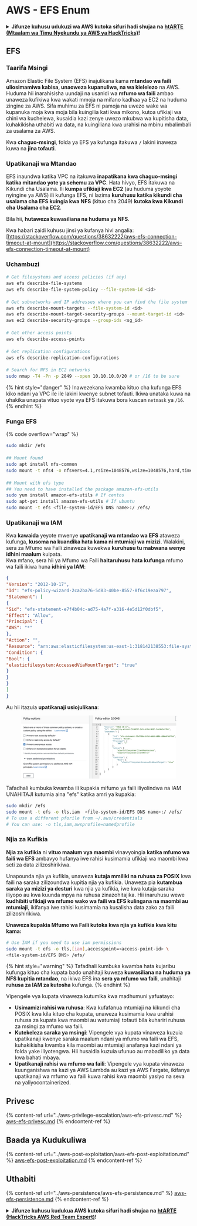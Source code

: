 # AWS - EFS Enum

<details>

<summary><strong>Jifunze kuhusu udukuzi wa AWS kutoka sifuri hadi shujaa na</strong> <a href="https://training.hacktricks.xyz/courses/arte"><strong>htARTE (Mtaalam wa Timu Nyekundu ya AWS ya HackTricks)</strong></a><strong>!</strong></summary>

Njia nyingine za kusaidia HackTricks:

* Ikiwa unataka kuona **kampuni yako ikitangazwa kwenye HackTricks** au **kupakua HackTricks kwa PDF** Angalia [**MIPANGO YA KUJIUNGA**](https://github.com/sponsors/carlospolop)!
* Pata [**bidhaa rasmi za PEASS & HackTricks**](https://peass.creator-spring.com)
* Gundua [**Familia ya PEASS**](https://opensea.io/collection/the-peass-family), mkusanyiko wetu wa [**NFTs**](https://opensea.io/collection/the-peass-family) ya kipekee
* **Jiunge na** 💬 [**Kikundi cha Discord**](https://discord.gg/hRep4RUj7f) au kikundi cha [**telegram**](https://t.me/peass) au **tufuate** kwenye **Twitter** 🐦 [**@hacktricks_live**](https://twitter.com/hacktricks_live)**.**
* **Shiriki mbinu zako za udukuzi kwa kuwasilisha PRs kwa** [**HackTricks**](https://github.com/carlospolop/hacktricks) na [**HackTricks Cloud**](https://github.com/carlospolop/hacktricks-cloud) repos za github.

</details>

## EFS

### Taarifa Msingi

Amazon Elastic File System (EFS) inajulikana kama **mtandao wa faili uliosimamiwa kabisa, unaoweza kupanuliwa, na wa kielelezo** na AWS. Huduma hii inarahisisha uundaji na usanidi wa **mfumo wa faili** ambao unaweza kufikiwa kwa wakati mmoja na mifano kadhaa ya EC2 na huduma zingine za AWS. Sifa muhimu za EFS ni pamoja na uwezo wake wa kupanuka moja kwa moja bila kuingilia kati kwa mikono, kutoa ufikiaji wa chini wa kuchelewa, kusaidia kazi zenye uwezo mkubwa wa kupitisha data, kuhakikisha uthabiti wa data, na kuingiliana kwa urahisi na mbinu mbalimbali za usalama za AWS.

Kwa **chaguo-msingi**, folda ya EFS ya kufunga itakuwa **`/`** lakini inaweza kuwa na **jina tofauti**.

### Upatikanaji wa Mtandao

EFS inaundwa katika VPC na itakuwa **inapatikana kwa chaguo-msingi katika mitandao yote ya sehemu za VPC**. Hata hivyo, EFS itakuwa na Kikundi cha Usalama. Ili **kumpa ufikiaji kwa EC2** (au huduma yoyote nyingine ya AWS) ili kufunga EFS, ni lazima **kuruhusu katika kikundi cha usalama cha EFS kuingia kwa NFS** (kituo cha 2049) **kutoka kwa Kikundi cha Usalama cha EC2**.

Bila hii, **hutaweza kuwasiliana na huduma ya NFS**.

Kwa habari zaidi kuhusu jinsi ya kufanya hivi angalia: [https://stackoverflow.com/questions/38632222/aws-efs-connection-timeout-at-mount](https://stackoverflow.com/questions/38632222/aws-efs-connection-timeout-at-mount)

### Uchambuzi
```bash
# Get filesystems and access policies (if any)
aws efs describe-file-systems
aws efs describe-file-system-policy --file-system-id <id>

# Get subnetworks and IP addresses where you can find the file system
aws efs describe-mount-targets --file-system-id <id>
aws efs describe-mount-target-security-groups --mount-target-id <id>
aws ec2 describe-security-groups --group-ids <sg_id>

# Get other access points
aws efs describe-access-points

# Get replication configurations
aws efs describe-replication-configurations

# Search for NFS in EC2 networks
sudo nmap -T4 -Pn -p 2049 --open 10.10.10.0/20 # or /16 to be sure
```
{% hint style="danger" %}
Inawezekana kwamba kituo cha kufunga EFS kiko ndani ya VPC ile ile lakini kwenye subnet tofauti. Ikiwa unataka kuwa na uhakika unapata vituo vyote vya EFS itakuwa bora kuscan `netmask` ya `/16`.
{% endhint %}

### Funga EFS

{% code overflow="wrap" %}
```bash
sudo mkdir /efs

## Mount found
sudo apt install nfs-common
sudo mount -t nfs4 -o nfsvers=4.1,rsize=1048576,wsize=1048576,hard,timeo=600,retrans=2,noresvport <IP>:/ /efs

## Mount with efs type
## You need to have installed the package amazon-efs-utils
sudo yum install amazon-efs-utils # If centos
sudo apt-get install amazon-efs-utils # If ubuntu
sudo mount -t efs <file-system-id/EFS DNS name>:/ /efs/
```
### Upatikanaji wa IAM

Kwa **kawaida** yeyote mwenye **upatikanaji wa mtandao wa EFS** ataweza kufunga, **kusoma na kuandika hata kama ni mtumiaji wa mizizi**. Walakini, sera za Mfumo wa Faili zinaweza kuwekwa **kuruhusu tu mabwana wenye idhini maalum** kuipata.\
Kwa mfano, sera hii ya Mfumo wa Faili **haitaruhusu hata kufunga** mfumo wa faili ikiwa huna **idhini ya IAM**:
```json
{
"Version": "2012-10-17",
"Id": "efs-policy-wizard-2ca2ba76-5d83-40be-8557-8f6c19eaa797",
"Statement": [
{
"Sid": "efs-statement-e7f4b04c-ad75-4a7f-a316-4e5d12f0dbf5",
"Effect": "Allow",
"Principal": {
"AWS": "*"
},
"Action": "",
"Resource": "arn:aws:elasticfilesystem:us-east-1:318142138553:file-system/fs-0ab66ad201b58a018",
"Condition": {
"Bool": {
"elasticfilesystem:AccessedViaMountTarget": "true"
}
}
}
]
}
```
Au hii itazuia **upatikanaji usiojulikana**:

<figure><img src="../../../.gitbook/assets/image (3) (6).png" alt=""><figcaption></figcaption></figure>

Tafadhali kumbuka kwamba ili kupakia mifumo ya faili iliyolindwa na IAM UNAHITAJI kutumia aina "efs" katika amri ya kupakia:
```bash
sudo mkdir /efs
sudo mount -t efs -o tls,iam  <file-system-id/EFS DNS name>:/ /efs/
# To use a different pforile from ~/.aws/credentials
# You can use: -o tls,iam,awsprofile=namedprofile
```
### Njia za Kufikia

**Njia za kufikia** ni **vituo maalum vya maombi** vinavyoingia **katika mfumo wa faili wa EFS** ambavyo hufanya iwe rahisi kusimamia ufikiaji wa maombi kwa seti za data zilizoshirikiwa.

Unapounda njia ya kufikia, unaweza **kutaja mmiliki na ruhusa za POSIX** kwa faili na saraka zilizoundwa kupitia njia ya kufikia. Unaweza pia **kutambua saraka ya mizizi ya desturi** kwa njia ya kufikia, iwe kwa kutaja saraka iliyopo au kwa kuunda mpya na ruhusa zinazohitajika. Hii inaruhusu wewe **kudhibiti ufikiaji wa mfumo wako wa faili wa EFS kulingana na maombi au mtumiaji**, ikifanya iwe rahisi kusimamia na kusalisha data zako za faili zilizoshirikiwa.

**Unaweza kupakia Mfumo wa Faili kutoka kwa njia ya kufikia kwa kitu kama:**
```bash
# Use IAM if you need to use iam permissions
sudo mount -t efs -o tls,[iam],accesspoint=<access-point-id> \
<file-system-id/EFS DNS> /efs/
```
{% hint style="warning" %}
Tafadhali kumbuka kwamba hata kujaribu kufunga kituo cha kupata bado unahitaji kuweza **kuwasiliana na huduma ya NFS kupitia mtandao**, na ikiwa EFS ina **sera ya mfumo wa faili**, unahitaji **ruhusa za IAM za kutosha** kufunga.
{% endhint %}

Vipengele vya kupata vinaweza kutumika kwa madhumuni yafuatayo:

* **Usimamizi rahisi wa ruhusa**: Kwa kufafanua mtumiaji na kikundi cha POSIX kwa kila kituo cha kupata, unaweza kusimamia kwa urahisi ruhusa za kupata kwa maombi au watumiaji tofauti bila kuhariri ruhusa za msingi za mfumo wa faili.
* **Kutekeleza saraka ya msingi**: Vipengele vya kupata vinaweza kuzuia upatikanaji kwenye saraka maalum ndani ya mfumo wa faili wa EFS, kuhakikisha kwamba kila maombi au mtumiaji anafanya kazi ndani ya folda yake iliyotengwa. Hii husaidia kuzuia ufunuo au mabadiliko ya data kwa bahati mbaya.
* **Upatikanaji rahisi wa mfumo wa faili**: Vipengele vya kupata vinaweza kuunganishwa na kazi ya AWS Lambda au kazi ya AWS Fargate, ikifanya upatikanaji wa mfumo wa faili kuwa rahisi kwa maombi yasiyo na seva na yaliyocontainerized.

## Privesc

{% content-ref url="../aws-privilege-escalation/aws-efs-privesc.md" %}
[aws-efs-privesc.md](../aws-privilege-escalation/aws-efs-privesc.md)
{% endcontent-ref %}

## Baada ya Kudukuliwa

{% content-ref url="../aws-post-exploitation/aws-efs-post-exploitation.md" %}
[aws-efs-post-exploitation.md](../aws-post-exploitation/aws-efs-post-exploitation.md)
{% endcontent-ref %}

## Uthabiti

{% content-ref url="../aws-persistence/aws-efs-persistence.md" %}
[aws-efs-persistence.md](../aws-persistence/aws-efs-persistence.md)
{% endcontent-ref %}

<details>

<summary><strong>Jifunze kuhusu kudukua AWS kutoka sifuri hadi shujaa na</strong> <a href="https://training.hacktricks.xyz/courses/arte"><strong>htARTE (HackTricks AWS Red Team Expert)</strong></a><strong>!</strong></summary>

Njia nyingine za kusaidia HackTricks:

* Ikiwa unataka kuona **kampuni yako ikitangazwa kwenye HackTricks** au **kupakua HackTricks kwa PDF** Angalia [**MIPANGO YA KUJIUNGA**](https://github.com/sponsors/carlospolop)!
* Pata [**bidhaa rasmi za PEASS & HackTricks**](https://peass.creator-spring.com)
* Gundua [**Familia ya PEASS**](https://opensea.io/collection/the-peass-family), mkusanyiko wetu wa [**NFTs**](https://opensea.io/collection/the-peass-family) ya kipekee
* **Jiunge na** 💬 [**Kikundi cha Discord**](https://discord.gg/hRep4RUj7f) au **kikundi cha** [**telegram**](https://t.me/peass) au **tufuate** kwenye **Twitter** 🐦 [**@hacktricks_live**](https://twitter.com/hacktricks_live)**.**
* **Shiriki mbinu zako za kudukua kwa kuwasilisha PRs kwa** [**HackTricks**](https://github.com/carlospolop/hacktricks) na [**HackTricks Cloud**](https://github.com/carlospolop/hacktricks-cloud) repos za github.

</details>
